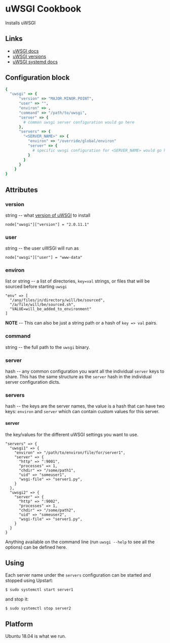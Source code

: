 # uWSGI Cookbook

Installs uWSGI

## Links

* [uWSGI docs](https://uwsgi-docs.readthedocs.io/en/latest/)
* [uWSGI versions](https://uwsgi-docs.readthedocs.io/en/latest/index.html#stable-releases)
* [uWSGI systemd docs](https://uwsgi-docs.readthedocs.io/en/latest/Systemd.html)


## Configuration block

```ruby
{
  "uwsgi" => {
      "version" => "MAJOR.MINOR.POINT",
      "user" => "",
      "environ" => ,
      "command" => "/path/to/uwsgi",
      "server" => {
        # common uwsgi server configuration would go here
      },
      "servers" => {
        "<SERVER_NAME>" => {
          "environ" => "/override/global/environ"
          "server" => {
            # specific uwsgi configuration for <SERVER_NAME> would go here
          }
        }
      }
    }
}
```

## Attributes


### version

string -- what [version of uWSGI](https://uwsgi-docs.readthedocs.io/en/latest/index.html#stable-releases) to install

    node["uwsgi"]["version"] = "2.0.11.1"


### user

string -- the user uWSGI will run as

    node["uwsgi"]["user"] = "www-data"


### environ

list or string -- a list of directories, `key=val` strings, or files that will be sourced before starting `uwsgi`

    "env" => [
      "/any/files/in/directory/will/be/sourced",
      "/a/file/will/be/sourced.sh",
      "VALUE=will_be_added_to_environment"
    ]

__NOTE__ -- This can also be just a string path or a hash of `key => val` pairs.


### command

string -- the full path to the `uwsgi` binary.


### server

hash -- any common configuration you want all the individual `server` keys to share. This has the same structure as the `server` hash in the individual server configuration dicts.


### servers

hash -- the keys are the server names, the value is a hash that can have two keys: `environ` and `server` which can contain custom values for this server.


#### server

the key/values for the different uWSGI settings you want to use.

    "servers" => {
      "uwsgi1" => {
        "environ" => "/path/to/environ/file/for/server1",
        "server" => {
          "http" => ":9001",
          "processes" => 1,
          "chdir" => "/some/path1",
          "uid" => "someuser1",
          "wsgi-file" => "server1.py",
        }
      },
      "uwsgi2" => {
        "server" => {
          "http" => ":9002",
          "processes" => 1,
          "chdir" => "/some/path2",
          "uid" => "someuser2",
          "wsgi-file" => "server1.py",
        }
      }
    }

Anything available on the command line (run `uwsgi --help` to see all the options) can be defined here.


## Using 

Each server name under the `servers` configuration can be started and stopped using Upstart:

    $ sudo systemctl start server1

and stop it:

    $ sudo systemctl stop server2


## Platform

Ubuntu 18.04 is what we run.

